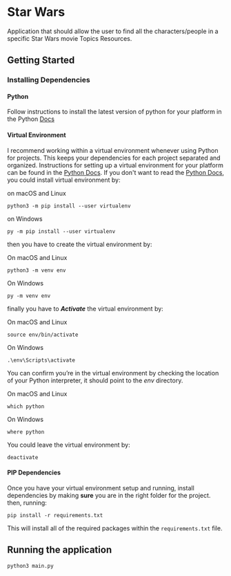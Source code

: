 # Star Wars
Application that should allow the user to find all the characters/people in a specific Star Wars movie
Topics Resources.


## Getting Started

### Installing Dependencies

#### Python
Follow instructions to install the latest version of python for your platform in the Python [Docs](https://docs.python.org/3/using/unix.html#getting-and-installing-the-latest-version-of-python)

#### Virtual Environment
I recommend working within a virtual environment whenever using Python for projects. This keeps your dependencies for each project separated and organized. Instructions for setting up a virtual environment for your platform can be found in the [Python Docs](https://packaging.python.org/guides/installing-using-pip-and-virtual-environments/).
If you don't want to read the [Python Docs](https://packaging.python.org/guides/installing-using-pip-and-virtual-environments/), you could install virtual environment by:

on macOS and Linux
```
python3 -m pip install --user virtualenv
```
on Windows
```
py -m pip install --user virtualenv
```
then you have to create the virtual environment by:

On macOS and Linux
```
python3 -m venv env
```
On Windows
```
py -m venv env
```
finally you have to ***Activate*** the virtual environment by:

On macOS and Linux
```
source env/bin/activate
```
On Windows
```
.\env\Scripts\activate
```
You can confirm you’re in the virtual environment by checking the location of your Python interpreter, it should point to the *env* directory.

On macOS and Linux
```
which python
```
On Windows
```
where python
```
You could leave the virtual environment by:
```
deactivate
```

#### PIP Dependencies
Once you have your virtual environment setup and running, install dependencies by making **sure** you are in the right folder for the project. then, running:
```
pip install -r requirements.txt
```
This will install all of the required packages within the `requirements.txt` file.


## Running the application
```
python3 main.py
```

